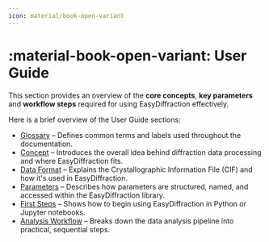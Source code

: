 ```yaml
---
icon: material/book-open-variant
---
```


# :material-book-open-variant: User Guide

This section provides an overview of the **core concepts**, **key parameters**
and **workflow steps** required for using EasyDiffraction effectively.

Here is a brief overview of the User Guide sections:

- [Glossary](glossary.md) – Defines common terms and labels used throughout the
  documentation.
- [Concept](concept.md) – Introduces the overall idea behind diffraction data
  processing and where EasyDiffraction fits.
- [Data Format](data-format.md) – Explains the Crystallographic Information File
  (CIF) and how it's used in EasyDiffraction.
- [Parameters](parameters.md) – Describes how parameters are structured, named,
  and accessed within the EasyDiffraction library.
- [First Steps](first-steps.md) – Shows how to begin using EasyDiffraction in
  Python or Jupyter notebooks.
- [Analysis Workflow](analysis-workflow/index.md) – Breaks down the data
  analysis pipeline into practical, sequential steps.
